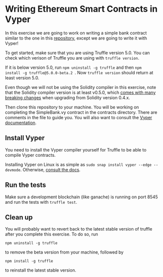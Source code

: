 # Writing Ethereum Smart Contracts in Vyper

In this exercise we are going to work on writing a simple bank
contract similar to the one in this
[repository](https://github.com/ConsenSys-Academy/simple-bank-exercise),
except we are going to write it with Vyper!

To get started, make sure that you are using Truffle version 5.0. You can check which verison of Truffle you are using with `truffle version`. 

If it is below version 5.0, run `npm uninstall -g truffle` and then `npm install -g truffle@5.0.0-beta.2
`. Now `truffle version` should return at least version 5.0. 

Even though we will not be using the Solidity compiler in this exercise, note that the Solidity compiler version is at least v0.5.0, which [comes with many breaking changes](https://solidity.readthedocs.io/en/latest/050-breaking-changes.html) when upgrading from Solidity version 0.4.x.

Then clone this repository to your machine. You will be working on completing the SimpleBank.vy contract in the contracts directory. There are comments in the file to guide you. You will also want to consult the [Vyper documentation](https://vyper.readthedocs.io/en/latest/).

## Install Vyper

You need to install the Vyper compiler yourself for Truffle to be able to compile Vyper contracts.

Installing Vyper on Linux is as simple as `sudo snap install vyper --edge --devmode`. Otherwise, [consult the docs](https://vyper.readthedocs.io/en/latest/installing-vyper.html).

## Run the tests

Make sure a development blockchain (like ganache) is running on port 8545 and run the tests with `truffle test`.

## Clean up

You will probably want to revert back to the latest stable version of truffle after you complete this exercise. To do so, run
```
npm uninstall -g truffle
```
to remove the beta version from your machine, followed by
```
npm install -g truffle
```
to reinstall the latest stable version.
